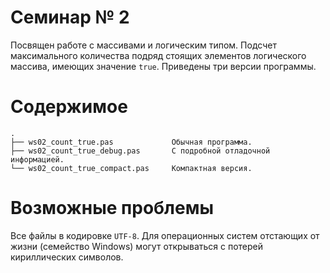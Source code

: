 # Семинар № 2

Посвящен работе с массивами и логическим типом.
Подсчет максимального количества подряд стоящих элементов логического массива, 
имеющих значение `true`. Приведены три версии программы.

# Содержимое

    .
    ├── ws02_count_true.pas             Обычная программа.
    ├── ws02_count_true_debug.pas       С подробной отладочной информацией.
    └── ws02_count_true_compact.pas     Компактная версия.

# Возможные проблемы

Все файлы в кодировке `UTF-8`. Для операционных систем отстающих 
от жизни (семейство Windows) могут открываться 
с потерей кириллических символов.